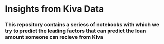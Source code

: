 # Insights from Kiva Data

### This repository contains a seriess of notebooks with which we try to predict the leading factors that can predict the loan amount someone can recieve from Kiva
